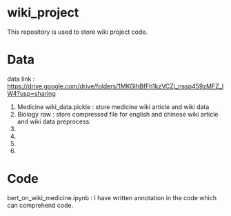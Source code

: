 # wiki_project
This repository is used to store wiki project code.
# Data
data link : https://drive.google.com/drive/folders/1MKGlhBfFh1kzVCZj_nssp459zMFZ_lW4?usp=sharing
1. Medicine 
wiki_data.pickle : store medicine wiki article and wiki data 
2. Biology 
raw : store compressed file for english and chinese wiki article and wiki data
preprocess:
1.
2.
3.
4.
# Code 
bert_on_wiki_medicine.ipynb : I have written annotation in the code which can comprehend code.
